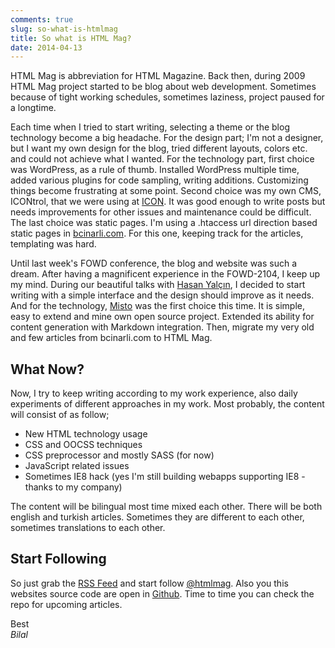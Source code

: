 ```yaml
---
comments: true
slug: so-what-is-htmlmag
title: So what is HTML Mag?
date: 2014-04-13
---
```

HTML Mag is abbreviation for HTML Magazine. Back then, during 2009 HTML Mag project started to be blog about web development. Sometimes because of tight working schedules, sometimes laziness, project paused for a longtime.

Each time when I tried to start writing, selecting a theme or the blog technology become a big headache. For the design part; I'm not a designer, but I want my own design for the blog, tried different layouts, colors etc. and could not achieve what I wanted. For the technology part, first choice was WordPress, as a rule of thumb. Installed WordPress multiple time, added various plugins for code sampling, writing additions. Customizing things become frustrating at some point. Second choice was my own CMS, ICONtrol, that we were using at [ICON](http://twitter.com/iconpm). It was good enough to write posts but needs improvements for other issues and maintenance could be difficult. The last choice was static pages. I'm using a .htaccess url direction based static pages in [bcinarli.com](http://bcinarli.com). For this one, keeping track for the articles, templating was hard.

Until last week's FOWD conference, the blog and website was such a dream. After having a magnificent experience in the FOWD-2104, I keep up my mind. During our beautiful talks with [Hasan Yalçın](http://twitter.com/hasanyalcin), I decided to start writing with a simple interface and the design should improve as it needs. And for the technology, [Misto](http://mistoapp.com) was the first choice this time. It is simple, easy to extend and mine own open source project. Extended its ability for content generation with Markdown integration. Then, migrate my very old and few articles from bcinarli.com to HTML Mag.

## What Now?
Now, I try to keep writing according to my work experience, also daily experiments of different approaches in my work. Most probably, the content will consist of as follow;

* New HTML technology usage
* CSS and OOCSS techniques
* CSS preprocessor and mostly SASS (for now)
* JavaScript related issues
* Sometimes IE8 hack (yes I'm still building webapps supporting IE8 - thanks to my company)

The content will be bilingual most time mixed each other. There will be both english and turkish articles. Sometimes they are different to each other, sometimes translations to each other.

## Start Following
So just grab the [RSS Feed](http://feeds.feedburner.com/htmlmag) and start follow [@htmlmag](http://twitter.com/htmlmag). Also you this websites source code are open in [Github](http://github.com/bcinarli/htmlmag). Time to time you can check the repo for upcoming articles.

Best <br />
_Bilal_